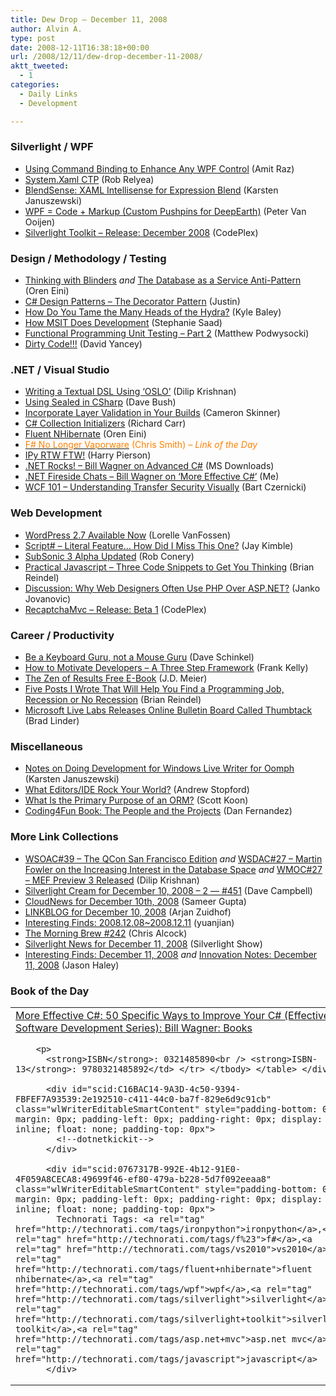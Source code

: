 ```yaml
---
title: Dew Drop – December 11, 2008
author: Alvin A.
type: post
date: 2008-12-11T16:38:18+00:00
url: /2008/12/11/dew-drop-december-11-2008/
aktt_tweeted:
  - 1
categories:
  - Daily Links
  - Development

---
```

### Silverlight / WPF

  * <a href="http://www.dev102.com/2008/12/10/using-command-binding-to-enhance-any-wpf-control/" target="_blank">Using Command Binding to Enhance Any WPF Control</a> (Amit Raz)
  * <a href="http://blogs.windowsclient.net/rob_relyea/archive/2008/12/10/system-xaml-ctp.aspx" target="_blank">System.Xaml CTP</a> (Rob Relyea)
  * <a href="http://www.rhizohm.net//irhetoric/blog/77/default.aspx" target="_blank">BlendSense: XAML Intellisense for Expression Blend</a> (Karsten Januszewski)
  * <a href="http://codebetter.com/blogs/peter.van.ooijen/archive/2008/12/11/wpf-code-markup-custom-pushpins-for-deepearth.aspx" target="_blank">WPF = Code + Markup (Custom Pushpins for DeepEarth)</a> (Peter Van Ooijen)
  * <a href="http://www.codeplex.com/Silverlight/Release/ProjectReleases.aspx?ReleaseId=19172" target="_blank">Silverlight Toolkit &#8211; Release: December 2008</a> (CodePlex)

### Design / Methodology / Testing

  * <a href="http://ayende.com/Blog/archive/2008/12/10/thinking-with-blinders.aspx" target="_blank">Thinking with Blinders</a> _and_ <a href="http://ayende.com/Blog/archive/2008/12/11/the-database-as-a-service-anti-pattern.aspx" target="_blank">The Database as a Service Anti-Pattern</a> (Oren Eini)
  * <a href="http://www.geekdaily.net/2008/12/10/c-design-patterns-the-decorator-pattern/" target="_blank">C# Design Patterns &#8211; The Decorator Pattern</a> (Justin)
  * <a href="http://codebetter.com/blogs/kyle.baley/archive/2008/12/10/how-do-you-tame-the-many-heads-of-the-hydra.aspx" target="_blank">How Do You Tame the Many Heads of the Hydra?</a> (Kyle Baley)
  * <a href="http://blogs.msdn.com/stephaniesaad/archive/2008/12/10/how-msit-does-development.aspx" target="_blank">How MSIT Does Development</a> (Stephanie Saad)
  * <a href="http://weblogs.asp.net/podwysocki/archive/2008/12/11/functional-programming-unit-testing-part-2.aspx" target="_blank">Functional Programming Unit Testing &#8211; Part 2</a> (Matthew Podwysocki)
  * <a href="http://www.david-yancey.com/blog/index.php/2008/12/10/dirty-code/" target="_blank">Dirty Code!!!</a> (David Yancey)

### .NET / Visual Studio

  * <a href="http://www.infoq.com/articles/natural-language-date-dsl-oslo" target="_blank">Writing a Textual DSL Using &#8216;OSLO&#8217;</a> (Dilip Krishnan)
  * <a href="http://dotnet.dzone.com/articles/using-sealed-csharp" target="_blank">Using Sealed in CSharp</a> (Dave Bush)
  * <a href="http://blogs.msdn.com/camerons/archive/2008/12/11/incorporate-layer-validation-in-your-builds.aspx" target="_blank">Incorporate Layer Validation in Your Builds</a> (Cameron Skinner)
  * <a href="http://www.blackwasp.co.uk/CSharpCollectionInits.aspx" target="_blank">C# Collection Initializers</a> (Richard Carr)
  * <a href="http://ayende.com/Blog/archive/2008/12/11/fluent-nhibernate.aspx" target="_blank">Fluent NHibernate</a> (Oren Eini)
  * <a href="http://blogs.msdn.com/chrsmith/archive/2008/12/10/f-no-longer-vaporware.aspx" target="_blank"><span style="color: #ff8000;">F# No Longer Vaporware</span></a> <span style="color: #ff8000;">(Chris Smith) <em>– Link of the Day</em></span>
  * <a href="http://devhawk.net/2008/12/10/IPy+RTW+FTW.aspx" target="_blank">IPy RTW FTW!</a> (Harry Pierson)
  * <a href="http://www.microsoft.com/downloads/details.aspx?familyid=a5d1e028-4cd7-4038-9c23-0b74cc212c02&displaylang=en&tm" target="_blank">.NET Rocks! &#8211; Bill Wagner on Advanced C#</a> (MS Downloads)
  * <a href="http://dotnet.dzone.com/articles/net-author-qa-bill-wagner-more" target="_blank">.NET Fireside Chats &#8211; Bill Wagner on &#8216;More Effective C#&#8217;</a> (Me)
  * <a href="http://silverlighthack.com/post/2008/12/10/WCF-101-Understanding-Transfer-Security-Visually.aspx" target="_blank">WCF 101 &#8211; Understanding Transfer Security Visually</a> (Bart Czernicki)

### Web Development

  * <a href="http://lorelle.wordpress.com/2008/12/10/wordpress-27-available-now/" target="_blank">WordPress 2.7 Available Now</a> (Lorelle VanFossen)
  * <a href="http://theruntime.com/blogs/jaykimble/archive/2008/12/10/script---literal-feature.-how-did-i-miss-this-one.aspx" target="_blank">Script# &#8211; Literal Feature&#8230; How Did I Miss This One?</a> (Jay Kimble)
  * <a href="http://blog.wekeroad.com/blog/subsonic-3-alpha-updated/" target="_blank">SubSonic 3 Alpha Updated</a> (Rob Conery)
  * <a href="http://blog.reindel.com/2008/12/10/practical-javascript-three-code-snippets-to-get-you-thinking/" target="_blank">Practical Javascript &#8211; Three Code Snippets to Get You Thinking</a> (Brian Reindel)
  * <a href="http://dotnet.dzone.com/news/discussion-why-web-designers-o" target="_blank">Discussion: Why Web Designers Often Use PHP Over ASP.NET?</a> (Janko Jovanovic)
  * <a href="http://www.codeplex.com/RecaptchaMvc/Release/ProjectReleases.aspx?ReleaseId=20328" target="_blank">RecaptchaMvc &#8211; Release: Beta 1</a> (CodePlex)

### Career / Productivity

  * <a href="http://codezest.com/archive/2008/12/10/be-a-keyboard-guru-not-a-mouse-guru.aspx" target="_blank">Be a Keyboard Guru, not a Mouse Guru</a> (Dave Schinkel)
  * <a href="http://softarc.blogspot.com/2008/12/how-to-motivate-developers-three-step.html" target="_blank">How to Motivate Developers &#8211; A Three Step Framework</a> (Frank Kelly)
  * <a href="http://blogs.msdn.com/jmeier/archive/2008/12/10/the-zen-of-results-free-e-book.aspx" target="_blank">The Zen of Results Free E-Book</a> (J.D. Meier)
  * <a href="http://blog.reindel.com/2008/12/10/five-posts-i-wrote-that-will-help-you-find-a-programming-job-recession-or-no-recession/" target="_blank">Five Posts I Wrote That Will Help You Find a Programming Job, Recession or No Recession</a> (Brian Reindel)
  * <a href="http://www.downloadsquad.com/2008/12/10/microsoft-live-labs-releases-online-bulletin-board-called-thumbt/" target="_blank">Microsoft Live Labs Releases Online Bulletin Board Called Thumbtack</a> (Brad Linder)

### Miscellaneous

  * <a href="http://www.rhizohm.net//irhetoric/blog/78/default.aspx" target="_blank">Notes on Doing Development for Windows Live Writer for Oomph</a> (Karsten Januszewski)
  * <a href="http://weblogs.asp.net/astopford/archive/2008/12/10/what-editors-ide-rock-your-world.aspx" target="_blank">What Editors/IDE Rock Your World?</a> (Andrew Stopford)
  * <a href="http://www.lazycoder.com/weblog/2008/12/10/what-is-the-primary-purpose-of-an-orm/" target="_blank">What Is the Primary Purpose of an ORM?</a> (Scott Koon)
  * <a href="http://blogs.msdn.com/danielfe/archive/2008/12/10/coding4fun-book-the-people-and-the-projects.aspx" target="_blank">Coding4Fun Book: The People and the Projects</a> (Dan Fernandez)

### More Link Collections

  * <a href="http://itknowledgeexchange.techtarget.com/serviceendpoint/wsoac-sharp-39-the-qcon-san-francisco-edition/" target="_blank">WSOAC#39 &#8211; The QCon San Francisco Edition</a> _and_ <a href="http://itknowledgeexchange.techtarget.com/serviceendpoint/wsdac-sharp-27-martin-fowler-on-the-increasing-interest-in-the-database-space/" target="_blank">WSDAC#27 &#8211; Martin Fowler on the Increasing Interest in the Database Space</a> _and_ <a href="http://itknowledgeexchange.techtarget.com/serviceendpoint/wmoc-sharp-27-mef-preview-3-released/" target="_blank">WMOC#27 &#8211; MEF Preview 3 Released</a> (Dilip Krishnan)
  * <a href="http://geekswithblogs.net/WynApseTechnicalMusings/archive/2008/12/10/127797.aspx" target="_blank">Silverlight Cream for December 10, 2008 &#8211; 2 &#8212; #451</a> (Dave Campbell)
  * <a href="http://www.cloudave.com/link/cloudnews-for-december-10th-2008" target="_blank">CloudNews for December 10th, 2008</a> (Sameer Gupta)
  * <a href="http://www.arjansworld.com/2008/12/10/linkblog-for-december-10-2008/" target="_blank">LINKBLOG for December 10, 2008</a> (Arjan Zuidhof)
  * <a href="http://weblogs.asp.net/yuanjian/archive/2008/12/10/interesting-finds-2008-12-08-2008-12-11.aspx" target="_blank">Interesting Finds: 2008.12.08~2008.12.11</a> (yuanjian)
  * <a href="http://blog.cwa.me.uk/2008/12/11/the-mroning-brew-242/" target="_blank">The Morning Brew #242</a> (Chris Alcock)
  * <a href="http://www.silverlightshow.net/news/Silverlight-News-for-December-11-2008.aspx" target="_blank">Silverlight News for December 11, 2008</a> (Silverlight Show)
  * <a href="http://jasonhaley.com/blog/archive/2008/12/11/142592.aspx" target="_blank">Interesting Finds: December 11, 2008</a> _and_ <a href="http://jasonhaley.com/blog/archive/2008/12/11/142593.aspx" target="_blank">Innovation Notes: December 11, 2008</a> (Jason Haley)

### Book of the Day

<div id="scid:7dc1bd33-94bd-46fd-a20b-0131235bcd47:d47a5946-1a1f-4399-b826-8fb0b1686aa9" class="wlWriterEditableSmartContent" style="padding-bottom: 0px; margin: 0px; padding-left: 0px; padding-right: 0px; display: inline; float: none; padding-top: 0px">
  <table border="0" cellspacing="0" cellpadding="2" width="400">
    <tr>
      <td width="400" valign="top">
        <a title="More Effective C#: 50 Specific Ways to Improve Your C# (Effective Software Development Series): Bill Wagner: Books" href="http://www.amazon.com/exec/obidos/ASIN/0321485890/alvinashcraft-20"><img data-recalc-dims="1" decoding="async" style="float:left" src="https://i0.wp.com/images.amazon.com/images/P/0321485890.01.MZZZZZZZ.jpg?w=660" border="0" alt="" align="left" />More Effective C#: 50 Specific Ways to Improve Your C# (Effective Software Development Series): Bill Wagner: Books</a></p> 
        
        <p>
          <strong>ISBN</strong>: 0321485890<br /> <strong>ISBN-13</strong>: 9780321485892</td> </tr> </tbody> </table> </div> 
          
          <div id="scid:C16BAC14-9A3D-4c50-9394-FBFEF7A93539:2e192510-c411-44c0-ba7f-829e6d9c91cb" class="wlWriterEditableSmartContent" style="padding-bottom: 0px; margin: 0px; padding-left: 0px; padding-right: 0px; display: inline; float: none; padding-top: 0px">
            <!--dotnetkickit-->
          </div>
          
          <div id="scid:0767317B-992E-4b12-91E0-4F059A8CECA8:49699f46-ef80-479a-b228-5d7f092eeaa8" class="wlWriterEditableSmartContent" style="padding-bottom: 0px; margin: 0px; padding-left: 0px; padding-right: 0px; display: inline; float: none; padding-top: 0px">
            Technorati Tags: <a rel="tag" href="http://technorati.com/tags/ironpython">ironpython</a>,<a rel="tag" href="http://technorati.com/tags/f%23">f#</a>,<a rel="tag" href="http://technorati.com/tags/vs2010">vs2010</a>,<a rel="tag" href="http://technorati.com/tags/fluent+nhibernate">fluent nhibernate</a>,<a rel="tag" href="http://technorati.com/tags/wpf">wpf</a>,<a rel="tag" href="http://technorati.com/tags/silverlight">silverlight</a>,<a rel="tag" href="http://technorati.com/tags/silverlight+toolkit">silverlight toolkit</a>,<a rel="tag" href="http://technorati.com/tags/asp.net+mvc">asp.net mvc</a>,<a rel="tag" href="http://technorati.com/tags/javascript">javascript</a>
          </div>